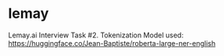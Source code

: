 # lemay
Lemay.ai Interview Task #2.
Tokenization Model used: https://huggingface.co/Jean-Baptiste/roberta-large-ner-english
